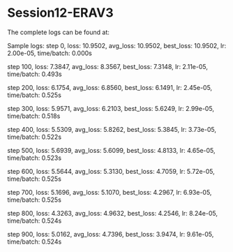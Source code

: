 # Session12-ERAV3
The complete logs can be found at:

Sample logs:
step 0, loss: 10.9502, avg_loss: 10.9502, best_loss: 10.9502, lr: 2.00e-05, time/batch: 0.000s

step 100, loss: 7.3847, avg_loss: 8.3567, best_loss: 7.3148, lr: 2.11e-05, time/batch: 0.493s

step 200, loss: 6.1754, avg_loss: 6.8560, best_loss: 6.1491, lr: 2.45e-05, time/batch: 0.525s

step 300, loss: 5.9571, avg_loss: 6.2103, best_loss: 5.6249, lr: 2.99e-05, time/batch: 0.518s

step 400, loss: 5.5309, avg_loss: 5.8262, best_loss: 5.3845, lr: 3.73e-05, time/batch: 0.522s

step 500, loss: 5.6939, avg_loss: 5.6099, best_loss: 4.8133, lr: 4.65e-05, time/batch: 0.523s

step 600, loss: 5.5644, avg_loss: 5.3130, best_loss: 4.7059, lr: 5.72e-05, time/batch: 0.525s

step 700, loss: 5.1696, avg_loss: 5.1070, best_loss: 4.2967, lr: 6.93e-05, time/batch: 0.525s

step 800, loss: 4.3263, avg_loss: 4.9632, best_loss: 4.2546, lr: 8.24e-05, time/batch: 0.524s

step 900, loss: 5.0162, avg_loss: 4.7396, best_loss: 3.9474, lr: 9.61e-05, time/batch: 0.524s


